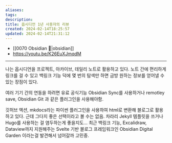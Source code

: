 ```yaml
---
aliases: 
tags: 
description:
title: 옵시디언 1년 사용자의 리뷰
created: 2024-02-14T18:25:57
updated: 2024-02-14T21:31:12
---
```

- [[0070 Obsidian 💎|obsidian]]
- <https://youtu.be/K26EuXJmqdM>
---
나는 옵시디언을 프로젝트, 아카이브, 데일리 노트로 활용하고 있다. 노트 간에 편리하게 링크를 걸 수 있고 백링크 기능 덕에 몇 번의 탐색만 하면 금방 원하는 정보를 얻어낼 수 있는 장점이 있다.  
  
여러 기기 간의 연동을 하려면 유료 공식기능 Obsidian Sync를 사용하거나 remotley save, Obsidian Git 과 같은 플러그인을 사용해야함.

깃허브 액션, mkdocs라는 파이썬 플러그인을 사용하여 html로 변환해 블로그로 활용하고 있다. 근데 그다지 좋은 선택이라고 볼 수는 없음. 차라리 Jekyll 템플릿을 쓰거나 Hugo를 사용하는 걸 염두하는게 좋을지도... 최근 백링크 기능, Excalidraw, Dataview까지 지원해주는 Svelte 기반 블로그 프레임워크인 Obsidian Digital Garden 이라는걸 발견해서 넘어갈까 고민중.
